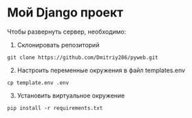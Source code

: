 # Мой Django проект

Чтобы развернуть сервер, необходимо:
1. Склонировать репозиторий
```shell
git clone https://github.com/Dmitriy286/pyweb.git
```
2. Настроить переменные окружения в файл templates.env
```shell
cp template.env .env
```
3. Установить виртуальное окружение
```shell
pip install -r requirements.txt
```